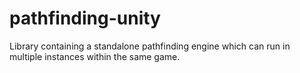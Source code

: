 # pathfinding-unity
Library containing a standalone pathfinding engine which can run in multiple instances within the same game.

